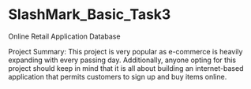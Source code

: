 # SlashMark_Basic_Task3
Online Retail Application Database

Project Summary: This project is very popular as e-commerce is heavily expanding with every passing day. Additionally, anyone opting for this project should keep in mind that it is all about building an internet-based application that permits customers to sign up and buy items online.
